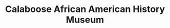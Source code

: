 ---
layout: repo
title: "Calaboose African American History Museum"
id: 17788
permalink: repos/17788/
---